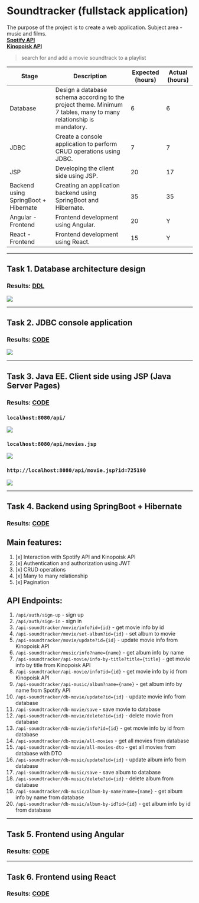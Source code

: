 # Soundtracker (fullstack application)

The purpose of the project is to create a web application. Subject area -  music and films.<br>
**[Spotify API](https://developer.spotify.com/)**<br>
**[Kinopoisk API](https://kinopoisk.dev/)**<br>

> search for and add a movie soundtrack to a playlist<br>

| Stage                                | Description                                                                                                        | Expected (hours) | Actual (hours) |
|--------------------------------------|--------------------------------------------------------------------------------------------------------------------|------------------|----------------|
| Database                             | Design a database schema according to the project theme. Minimum 7 tables, many to many relationship is mandatory. | 6                | 6              |
| JDBC                                 | Create a console application to perform CRUD operations using JDBC.                                                | 7                | 7              |
| JSP                                  | Developing the client side using JSP.                                                                              | 20               | 17             |
| Backend using SpringBoot + Hibernate | Creating an application backend using SpringBoot and Hibernate.                                                    | 35               | 35             |
| Angular - Frontend                   | Frontend development using Angular.                                                                                | 20               | Y              |
| React - Frontend                     | Frontend development using React.                                                                                  | 15               | Y              |

---

## Task 1. Database architecture design

### Results: [DDL](Database/version_03_03_2024.txt)
![](https://github.com/gabrpavel/website/blob/68e65c1e08238287bb5e656a4fe51bf2ee960687/Database/website_db.png)

---

## Task 2. JDBC console application

### Results: [CODE](JDBC)
![](https://github.com/gabrpavel/website/blob/def71f9ba20d7f46a0288fbffbfcd0a0c14f0a81/SonarCloude%20Summary/JDBC.png)

---

## Task 3. Java EE. Client side using JSP (Java Server Pages)

### Results: [CODE](JSP)

### `localhost:8080/api/`

![](https://github.com/gabrpavel/website/blob/3b470a5c45cbcbe560714cad2441cfebace1e388/images/jsp/api.png)

### `localhost:8080/api/movies.jsp`

![](https://github.com/gabrpavel/website/blob/3b470a5c45cbcbe560714cad2441cfebace1e388/images/jsp/movies.png)

### `http://localhost:8080/api/movie.jsp?id=725190`

![](https://github.com/gabrpavel/website/blob/3b470a5c45cbcbe560714cad2441cfebace1e388/images/jsp/movie.png)

---

## Task 4. Backend using SpringBoot + Hibernate

### Results: [CODE](backend)

## Main features:
1. [x] Interaction with Spotify API and Kinopoisk API
2. [x] Authentication and authorization using JWT
3. [x] CRUD operations 
4. [x] Many to many relationship
5. [x] Pagination

## API Endpoints:
1. `/api/auth/sign-up` - sign up
2. `/api/auth/sign-in` - sign in
3. `/api-soundtracker/movie/info?id={id}` - get movie info by id
4. `/api-soundtracker/movie/set-album?id={id}` - set album to movie
5. `/api-soundtracker/movie/update?id={id}` - update movie info from Kinopoisk API
6. `/api-soundtracker/music/info?name={name}` - get album info by name
7. `/api-soundtracker/api-movie/info-by-title?title={title}` - get movie info by title from Kinopoisk API
8. `/api-soundtracker/api-movie/info?id={id}` - get movie info by id from Kinopoisk API
9. `/api-soundtracker/api-music/album?name={name}` - get album info by name from Spotify API
10. `/api-soundtracker/db-movie/update?id={id}` - update movie info from database
11. `/api-soundtracker/db-movie/save` - save movie to database
12. `/api-soundtracker/db-movie/delete?id={id}` - delete movie from database
13. `/api-soundtracker/db-movie/info?id={id}` - get movie info by id from database
14. `/api-soundtracker/db-movie/all-movies` - get all movies from database
15. `/api-soundtracker/db-movie/all-movies-dto` - get all movies from database with DTO
16. `/api-soundtracker/db-music/update?id={id}` - update album info from database
17. `/api-soundtracker/db-music/save` - save album to database
18. `/api-soundtracker/db-music/delete?id={id}` - delete album from database
19. `/api-soundtracker/db-music/album-by-name?name={name}` - get album info by name from database
20. `/api-soundtracker/db-music/album-by-id?id={id}` - get album info by id from database
 

---

## Task 5. Frontend using Angular

### Results: [CODE](angular-client)

---

## Task 6. Frontend using React

### Results: [CODE](react-client)